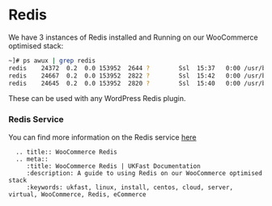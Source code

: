 # Redis

We have 3 instances of Redis installed and Running on our WooCommerce optimised stack:

```bash
~]# ps awux | grep redis
redis    24372  0.2  0.0 153952  2644 ?        Ssl  15:37   0:00 /usr/bin/redis-server 127.0.0.1:6381
redis    24667  0.2  0.0 153952  2822 ?        Ssl  15:42   0:00 /usr/bin/redis-server 127.0.0.1:6380
redis    24645  0.2  0.0 153952  2820 ?        Ssl  15:40   0:00 /usr/bin/redis-server 127.0.0.1:6379
```

These can be used with any WordPress Redis plugin.

### Redis Service
You can find more information on the Redis service [here](/operatingsystems/linux/redis/redis)

```eval_rst
  .. title:: WooCommerce Redis
  .. meta::
     :title: WooCommerce Redis | UKFast Documentation
     :description: A guide to using Redis on our WooCommerce optimised stack
     :keywords: ukfast, linux, install, centos, cloud, server, virtual, WooCommerce, Redis, eCommerce

